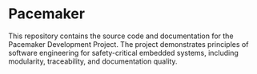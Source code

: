 # Pacemaker
This repository contains the source code and documentation for the Pacemaker Development Project. The project demonstrates principles of software engineering for safety-critical embedded systems, including modularity, traceability, and documentation quality.
